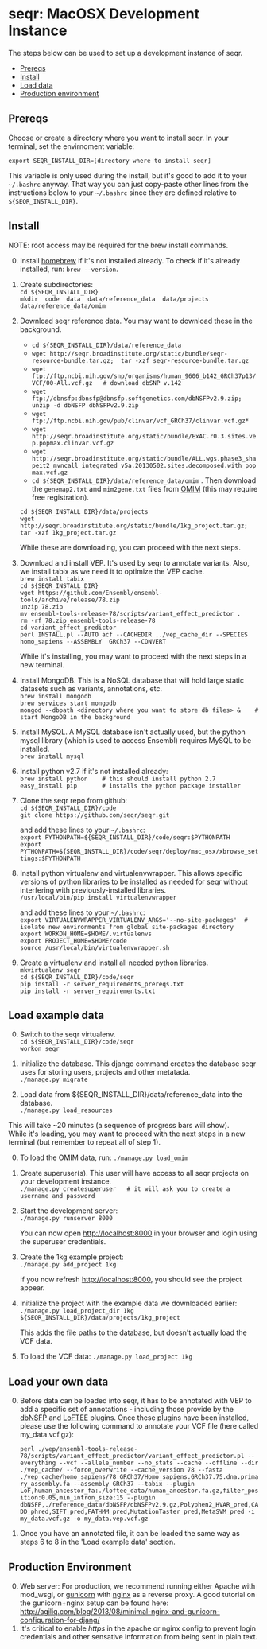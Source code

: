 
seqr: MacOSX Development Instance
====================================

The steps below can be used to set up a development instance of seqr.

<!-- START doctoc generated TOC please keep comment here to allow auto update -->
<!-- DON'T EDIT THIS SECTION, INSTEAD RE-RUN doctoc TO UPDATE -->
- [Prereqs](#prereqs)
- [Install](#install)
- [Load data](#load-your-own-data)
- [Production environment](#production-environment)

<!-- END doctoc generated TOC please keep comment here to allow auto update -->

## Prereqs

Choose or create a directory where you want to install seqr. 
In your terminal, set the envirnoment variable:  

`export SEQR_INSTALL_DIR=[directory where to install seqr]`   

This variable is only used during the install, but it's good to add it 
to your `~/.bashrc` anyway. 
That way you can just copy-paste other lines from the instructions below to your `~/.bashrc` since they are defined 
relative to `${SEQR_INSTALL_DIR}`. 

## Install

NOTE: root access may be required for the brew install commands. 

0. Install [homebrew](http://brew.sh/) if it's not installed already. To check if it's already installed, run: `brew --version`.  
  
0. Create subdirectories:  
   `cd ${SEQR_INSTALL_DIR}`  
   `mkdir  code  data  data/reference_data  data/projects  data/reference_data/omim`  
  
0. Download seqr reference data. You may want to download these in the background. 
    - `cd ${SEQR_INSTALL_DIR}/data/reference_data`  
    - `wget http://seqr.broadinstitute.org/static/bundle/seqr-resource-bundle.tar.gz;  tar -xzf seqr-resource-bundle.tar.gz`  
    - `wget ftp://ftp.ncbi.nih.gov/snp/organisms/human_9606_b142_GRCh37p13/VCF/00-All.vcf.gz   # download dbSNP v.142`  
    - `wget ftp://dbnsfp:dbnsfp@dbnsfp.softgenetics.com/dbNSFPv2.9.zip;  unzip -d dbNSFP dbNSFPv2.9.zip`  
    - `wget ftp://ftp.ncbi.nih.gov/pub/clinvar/vcf_GRCh37/clinvar.vcf.gz*`  
    - `wget http://seqr.broadinstitute.org/static/bundle/ExAC.r0.3.sites.vep.popmax.clinvar.vcf.gz`  
    - `wget http://seqr.broadinstitute.org/static/bundle/ALL.wgs.phase3_shapeit2_mvncall_integrated_v5a.20130502.sites.decomposed.with_popmax.vcf.gz`  
    - `cd ${SEQR_INSTALL_DIR}/data/reference_data/omim` . Then download the `genemap2.txt` and `mim2gene.txt` files from [OMIM](http://www.omim.org/downloads) (this may require free registration).
    
    `cd ${SEQR_INSTALL_DIR}/data/projects`  
    `wget http://seqr.broadinstitute.org/static/bundle/1kg_project.tar.gz;  tar -xzf 1kg_project.tar.gz`  

    While these are downloading, you can proceed with the next steps.  

0. Download and install VEP. It's used by seqr to annotate variants. Also, we install tabix as we need it to optimize the VEP cache.  
   `brew install tabix`  
   `cd ${SEQR_INSTALL_DIR}`  
   `wget https://github.com/Ensembl/ensembl-tools/archive/release/78.zip`  
   `unzip 78.zip`  
   `mv ensembl-tools-release-78/scripts/variant_effect_predictor .`  
   `rm -rf 78.zip ensembl-tools-release-78`  
   `cd variant_effect_predictor`  
   `perl INSTALL.pl --AUTO acf --CACHEDIR ../vep_cache_dir --SPECIES homo_sapiens --ASSEMBLY  GRCh37 --CONVERT`  

   While it's installing, you may want to proceed with the next steps in a new terminal.  

0. Install MongoDB. This is a NoSQL database that will hold large static datasets such as variants, annotations, etc.  
   `brew install mongodb`  
   `brew services start mongodb`  
   `mongod --dbpath <directory where you want to store db files> &    # start MongoDB in the background`  

0. Install MySQL. A MySQL database isn't actually used, but the python mysql library (which is used to access Ensembl) requires MySQL to be installed.  
   `brew install mysql`  
  
0. Install python v2.7 if it's not installed already:  
   `brew install python    # this should install python 2.7`  
   `easy_install pip       # installs the python package installer`  
  
0. Clone the seqr repo from github:  
   `cd ${SEQR_INSTALL_DIR}/code`  
   `git clone https://github.com/seqr/seqr.git`  

   and add these lines to your `~/.bashrc`:  
   `export PYTHONPATH=${SEQR_INSTALL_DIR}/code/seqr:$PYTHONPATH`  
   `export PYTHONPATH=${SEQR_INSTALL_DIR}/code/seqr/deploy/mac_osx/xbrowse_settings:$PYTHONPATH`  

0. Install python virtualenv and virtualenvwrapper. This allows specific versions of python libraries to be installed as needed for seqr without interfering with previously-installed libraries.  
   `/usr/local/bin/pip install virtualenvwrapper`  

   and add these lines to your `~/.bashrc`:  
   `export VIRTUALENVWRAPPER_VIRTUALENV_ARGS='--no-site-packages'  #  isolate new environments from global site-packages directory`  
   `export WORKON_HOME=$HOME/.virtualenvs`  
   `export PROJECT_HOME=$HOME/code`  
   `source /usr/local/bin/virtualenvwrapper.sh`  
  
0. Create a virtualenv and install all needed python libraries.  
   `mkvirtualenv seqr`  
   `cd ${SEQR_INSTALL_DIR}/code/seqr`  
   `pip install -r server_requirements_prereqs.txt`  
   `pip install -r server_requirements.txt`  


## Load example data

0. Switch to the seqr virtualenv.  
   `cd ${SEQR_INSTALL_DIR}/code/seqr`  
   `workon seqr`  
   
0. Initialize the database. This django command creates the database seqr uses for storing users, projects and other metatada.  
   `./manage.py migrate`  

0. Load data from ${SEQR_INSTALL_DIR}/data/reference_data into the database.  
   `./manage.py load_resources`  
   
  This will take ~20 minutes (a sequence of progress bars will show).  
  While it's loading, you may want to proceed with the next steps in a new terminal (but remember to repeat all of step 1).

0.  To load the OMIM data, run: 
   `./manage.py load_omim`  

0. Create superuser(s). This user will have access to all seqr projects on your development instance.  
   `./manage.py createsuperuser   # it will ask you to create a username and password`  

0. Start the development server:  
   `./manage.py runserver 8000`  

    You can now open [http://localhost:8000](http://localhost:8000) in your browser and login using the superuser credentials.  

0. Create the 1kg example project:  
   `./manage.py add_project 1kg`  
   
   If you now refresh [http://localhost:8000](http://localhost:8000), you should see the project appear.  

0. Initialize the project with the example data we downloaded earlier:  
   `./manage.py load_project_dir 1kg ${SEQR_INSTALL_DIR}/data/projects/1kg_project`  
   
   This adds the file paths to the database, but doesn't actually load the VCF data.  

0. To load the VCF data:
   `./manage.py load_project 1kg`



## Load your own data

0. Before data can be loaded into seqr, it has to be annotated with VEP to add a specific set of annotations - including those provide by the [dbNSFP](http://www.ensembl.info/ecode/loftee/) and [LoFTEE](http://www.ensembl.info/ecode/loftee/) plugins. Once these plugins have been installed, please use the following command to annotate your VCF file (here called my_data.vcf.gz): 
 
   ```perl ./vep/ensembl-tools-release-78/scripts/variant_effect_predictor/variant_effect_predictor.pl --everything --vcf --allele_number --no_stats --cache --offline --dir ./vep_cache/ --force_overwrite --cache_version 78 --fasta ./vep_cache/homo_sapiens/78_GRCh37/Homo_sapiens.GRCh37.75.dna.primary_assembly.fa --assembly GRCh37 --tabix --plugin LoF,human_ancestor_fa:./loftee_data/human_ancestor.fa.gz,filter_position:0.05,min_intron_size:15 --plugin dbNSFP,./reference_data/dbNSFP/dbNSFPv2.9.gz,Polyphen2_HVAR_pred,CADD_phred,SIFT_pred,FATHMM_pred,MutationTaster_pred,MetaSVM_pred -i my_data.vcf.gz -o my_data.vep.vcf.gz```

0. Once you have an annotated file, it can be loaded the same way as steps 6 to 8 in the 'Load example data' section. 



## Production Environment

0. Web server: For production, we recommend running either Apache with mod_wsgi, or [gunicorn](https://pypi.python.org/pypi/gunicorn/) with [nginx](http://nginx.org/en/) as a reverse proxy. A good tutorial on the gunicorn+nginx setup can be found here: http://agiliq.com/blog/2013/08/minimal-nginx-and-gunicorn-configuration-for-djang/
2. It's critical to enable *https* in the apache or nginx config to prevent login credentials and other sensative information from being sent in plain text. 


